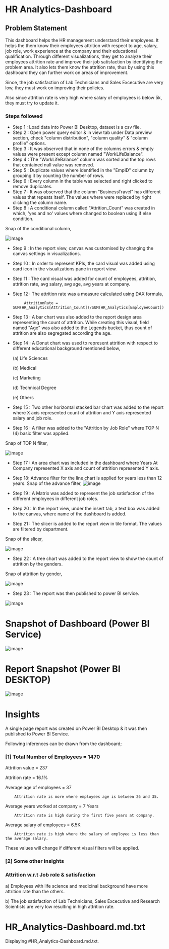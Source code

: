 

# HR Analytics-Dashboard

## Problem Statement


This dashboard helps the HR management understand their employees. It helps the them know their employees attrition with respect to age, salary, job role, work experience at the company and their educational qualification. Through different visualizations, they get to analyze their employees attrition rate and improve their job satisfaction by identifying the problem area. It also lets them know the attrition rate, thus by using this dashboard they can further work on areas of improvement.


Since, the job satisfaction of Lab Technicians and Sales Excecutive are very low, they must work on improving their policies.


Also since attrition rate is very high where salary of employees is below 5k, they must try to update it.




### Steps followed 


- Step 1 : Load data into Power BI Desktop, dataset is a csv file.
- Step 2 : Open power query editor & in view tab under Data preview section, check "column distribution", "column quality" & "column profile" options.
- Step 3 : It was observed that in none of the columns errors & empty values were present except column named "WorkLifeBalance".
- Step 4 : The "WorkLifeBalance" column was sorted and the top rows that contained null value was removed.
- Step 5 : Duplicate values where identified in the "EmpID" column by grouping it by counting the number of rows.
- Step 6 : Every column in the table was selected and right clicked to remove duplicates.
- Step 7 : It was observed that the column "BusinessTravel" has different values that repeats itself. The values where were replaced by right clicking the column name.
- Step 8 : A conditional column called "Attrition_Count" was created in which, 'yes and no' values where changed to boolean using if else condition.

Snap of the conditional column,

![image](https://github.com/KJPriyadharshini/Power-BI-project/assets/155991675/bd3923e5-7e1f-4d28-b262-4ddb07460ab6)

- Step 9 : In the report view, canvas was customised by changing the canvas settings in visualizations.
- Step 10 : In order to represent KPIs, the card visual was added using card icon in the visualizations pane in report view. 
- Step 11 : The card visual was added for count of employees, attrition, attrition rate, avg salary, avg age, avg years at company.
- Step 12 : The attrition rate was a measure calculated using DAX formula,
           
           AttritionRate = SUM(HR_Analytics[Attrition_Count])/SUM(HR_Analytics[EmployeeCount])
- Step 13 : A bar chart was also added to the report design area representing the count of attrition. While creating this visual, field named "Age" was also added to the Legends bucket, thus count of attrition are also segregated according the age. 
- Step 14 : A Donut chart was used to represent attrition with respect to different educational background mentioned below,


  (a) Life Sciences


  (b) Medical
  
  (c) Marketing
  
  (d) Technical Degree
  
  (e) Others
- Step 15 : Two other horizontal stacked bar chart was added to the report where X axis represented count of attrition and Y axis represented salary and job role.
- Step 16 : A filter was added to the "Attrition by Job Role" where TOP N (4) basic filter was applied.

Snap of TOP N filter,

![image](https://github.com/KJPriyadharshini/Power-BI-project/assets/155991675/abb25918-efb9-4bb7-90cd-8594ca1ca7c5)

- Step 17 : An area chart was included in the dashboard where Years At Company represented X axis and count of attrition represented Y axis.
- Step 18: Advance filter for the line chart is applied for years less than 12 years.
Snap of the advance filter,
![image](https://github.com/KJPriyadharshini/Power-BI-project/assets/155991675/0cc78cd3-bb06-401e-9e6b-a0cb49f60dc3)

- Step 19 : A Matrix was added to represent the job satisfaction of the different employees in different job roles.
- Step 20 : In the report view, under the insert tab, a text box was added to the canvas, where name of the dashboard is added.
- Step 21 : The slicer is added to the report view in tile format. The values are filtered by department.

Snap of the slicer,

![image](https://github.com/KJPriyadharshini/Power-BI-project/assets/155991675/90980ad4-a67b-476f-b26d-e6b45645c632)
        
- Step 22 : A tree chart was added to the report view to show the count of attrition by the genders.
 
 Snap of attrition by gender,

![image](https://github.com/KJPriyadharshini/Power-BI-project/assets/155991675/e3b12526-e111-46a4-aa6c-6128dfeccd7e)

- Step 23 : The report was then published to power BI service.
 
![image](https://github.com/KJPriyadharshini/Power-BI-project/assets/155991675/0e1fc1df-ca7d-49f9-90fb-a1dff7cc088a)



# Snapshot of Dashboard (Power BI Service)

![image](https://github.com/KJPriyadharshini/Power-BI-project/assets/155991675/7064fcfa-2b56-4219-9394-f8e69a5ee0aa)

# Report Snapshot (Power BI DESKTOP)

![image](https://github.com/KJPriyadharshini/Power-BI-project/assets/155991675/befe5e28-f3a2-401d-a2bd-1a1f17a307a8)


# Insights

A single page report was created on Power BI Desktop & it was then published to Power BI Service.


Following inferences can be drawn from the dashboard;


### [1] Total Number of Employees = 1470


   Attrition value = 237


   Attrition rate = 16.1%


   Average age of employees = 37

        Attrition rate is more where employees age is between 26 and 35.


   Average years worked at company = 7 Years

        Attrition rate is high during the first five years at company.


   Average salary of employees = 6.5K

        Attrition rate is high where the salary of employee is less than the average salary.           
           
These values will change if different visual filters will be applied.  
  


 ### [2] Some other insights
 
 ### Attrition w.r.t Job role & satisfaction
 
 a) Employees with life science and medicinal background have more attrition rate than the others.

 b) The job satisfaction of Lab Technicians, Sales Excecutive and Research Scientists are very low resulting in high attrition rate. 

# HR_Analytics-Dashboard.md.txt
Displaying #HR_Analytics-Dashboard.md.txt.

